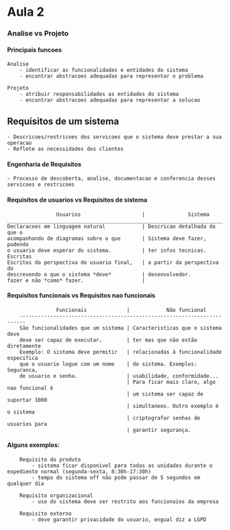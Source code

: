 # Aula 2


### Analise vs Projeto


#### Principais funcoes

	Analise
		- identificar as funcionalidades e entidades do sistema
		- encontrar abstracoes adequadas para representar o problema

	Projeto
		- atribuir responsabilidades as entidades do sistema
		- encontrar abstracoes adequadas para representar a solucao


## Requisitos de um sistema

    - Descricoes/restricoes dos servicoes que o sistema deve prestar a sua operacao
    - Reflete as necessidades dos clientes 


#### Engenharia de Requisitos

    - Processo de descoberta, analise, documentacao e conferencia desses servicoes e restricoes

####    Requisitos de usuarios vs Requisitos de sistema
                    Usuarios                    |              Sistema             
    ______________________________________________________________________________
    Declaracoes em linguagem natural            | Descricao detalhada do que o
    acompanhando de diagramas sobre o que       | Sistema deve fazer, podendo
    o usuario deve esperar do sistema.          | ter infos tecnicas. Escritas   
    Escritos da perspectiva do usuario final,   | a partir da perspectiva do
    descrevendo o que o sistema *deve*          | desenvolvedor.
    fazer e não *como* fazer.                   |




####    Requisitos funcionais vs Requisitos nao funcionais
    
```
                Funcionais             |            Não funcional
    ------------------------------------------------------------------------        
    São funcionalidades que um sistema | Caracteristicas que o sistema deve  
    deve ser capaz de executar.        | ter mas que não estão diretamente
    Exemplo: O sistema deve permitir   | relacionadas à funcionalidade especifica 
    que o usuario logue com um nome    | do sistema. Exemplos: Seguranca, 
    de usuario e senha.                | usabilidade, conformidade...
                                       | Para ficar mais claro, algo nao funcional é 
                                       | um sistema ser capaz de suportar 1000
                                       | simultaneos. Outro exemplo é o sistema 
                                       | criptografar senhas de usuarios para 
                                       | garantir segurança.
```     
     
    
    
####    Alguns exemplos:
        Requisito do produto
            - sistema ficar disponivel para todas as unidades durante o expediente normal (segunda-sexta, 8:30h-17:30h)
            - tempo do sistema off não pode passar de 5 segundos em qualquer dia

        Requisito organizacional
            - uso do sistema deve ser restrito aos funcionaios da empresa
        
        Requisito externo
            - deve garantir privacidade do usuario, engual diz a LGPD
    